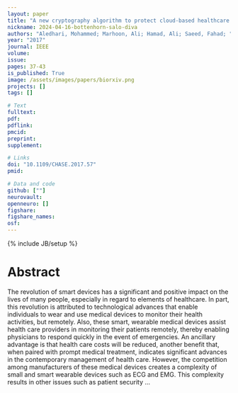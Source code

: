 ```yaml
---
layout: paper
title: "A new cryptography algorithm to protect cloud-based healthcare services"
nickname: 2024-04-16-bottenhorn-salo-diva
authors: "Aledhari, Mohammed; Marhoon, Ali; Hamad, Ali; Saeed, Fahad; "
year: "2017"
journal: IEEE
volume: 
issue:
pages: 37-43
is_published: True
image: /assets/images/papers/biorxiv.png
projects: []
tags: []

# Text
fulltext:
pdf:
pdflink:
pmcid:
preprint: 
supplement:

# Links
doi: "10.1109/CHASE.2017.57"
pmid:

# Data and code
github: [""]
neurovault:
openneuro: []
figshare:
figshare_names:
osf:
---
```

{% include JB/setup %}

# Abstract

The revolution of smart devices has a significant and positive impact on the lives of many people, especially in regard to elements of healthcare. In part, this revolution is attributed to technological advances that enable individuals to wear and use medical devices to monitor their health activities, but remotely. Also, these smart, wearable medical devices assist health care providers in monitoring their patients remotely, thereby enabling physicians to respond quickly in the event of emergencies. An ancillary advantage is that health care costs will be reduced, another benefit that, when paired with prompt medical treatment, indicates significant advances in the contemporary management of health care. However, the competition among manufacturers of these medical devices creates a complexity of small and smart wearable devices such as ECG and EMG. This complexity results in other issues such as patient security …
